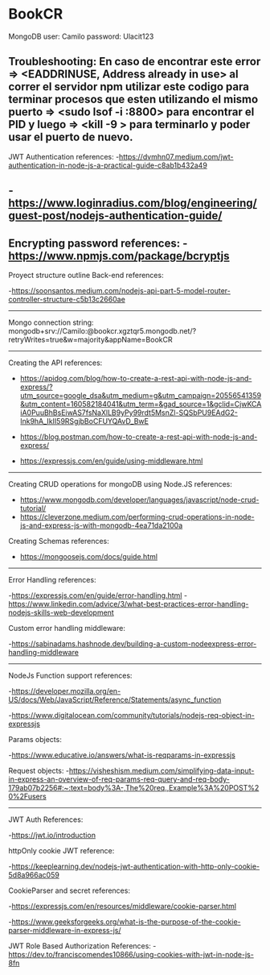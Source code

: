 # BookCR
MongoDB user: Camilo
password: Ulacit123


Troubleshooting:
En caso de encontrar este error => <EADDRINUSE, Address already in use> al correr el servidor npm utilizar este codigo para terminar procesos que esten utilizando el mismo puerto => <sudo lsof -i :8800> para encontrar el PID y luego => <kill -9 <PID>> para terminarlo y poder usar el puerto de nuevo. 
----------------------------------------------------------------
JWT Authentication references:
-https://dvmhn07.medium.com/jwt-authentication-in-node-js-a-practical-guide-c8ab1b432a49

-https://www.loginradius.com/blog/engineering/guest-post/nodejs-authentication-guide/
----------------------------------------------------------------
Encrypting password references:
-https://www.npmjs.com/package/bcryptjs
----------------------------------------------------------------
Proyect structure outline Back-end references:

-https://soonsantos.medium.com/nodejs-api-part-5-model-router-controller-structure-c5b13c2660ae

----------------------------------------------------------------
Mongo connection string: mongodb+srv://Camilo:<password>@bookcr.xgztqr5.mongodb.net/?retryWrites=true&w=majority&appName=BookCR

------------------------------------------------------------------------
Creating the API references:

- https://apidog.com/blog/how-to-create-a-rest-api-with-node-js-and-express/?utm_source=google_dsa&utm_medium=g&utm_campaign=20556541359&utm_content=160582184041&utm_term=&gad_source=1&gclid=CjwKCAiA0PuuBhBsEiwAS7fsNaXlLB9yPy99rdt5MsnZl-SQSbPU9EAdG2-lnk9hA_IkII59RSgjbBoCFUYQAvD_BwE

- https://blog.postman.com/how-to-create-a-rest-api-with-node-js-and-express/

- https://expressjs.com/en/guide/using-middleware.html

--------------------------------------------------------------------------
Creating CRUD operations for mongoDB using Node.JS references:

- https://www.mongodb.com/developer/languages/javascript/node-crud-tutorial/
- https://cleverzone.medium.com/performing-crud-operations-in-node-js-and-express-js-with-mongodb-4ea71da2100a

Creating Schemas references: 

- https://mongoosejs.com/docs/guide.html

----------------------------------------------------------------
Error Handling references:

-https://expressjs.com/en/guide/error-handling.html
-https://www.linkedin.com/advice/3/what-best-practices-error-handling-nodejs-skills-web-development

Custom error handling middleware:

-https://sabinadams.hashnode.dev/building-a-custom-nodeexpress-error-handling-middleware

-----------------------------------------------------------------
NodeJs Function support references:

-https://developer.mozilla.org/en-US/docs/Web/JavaScript/Reference/Statements/async_function

-https://www.digitalocean.com/community/tutorials/nodejs-req-object-in-expressjs

Params objects:

-https://www.educative.io/answers/what-is-reqparams-in-expressjs

Request objects:
-https://visheshism.medium.com/simplifying-data-input-in-express-an-overview-of-req-params-req-query-and-req-body-179ab07b2256#:~:text=body%3A-,The%20req.,Example%3A%20POST%20%2Fusers

-----------------------------------------------------------------
JWT Auth References:

-https://jwt.io/introduction

httpOnly cookie JWT reference:

-https://keeplearning.dev/nodejs-jwt-authentication-with-http-only-cookie-5d8a966ac059

CookieParser and secret references: 

-https://expressjs.com/en/resources/middleware/cookie-parser.html

-https://www.geeksforgeeks.org/what-is-the-purpose-of-the-cookie-parser-middleware-in-express-js/

JWT Role Based Authorization References:
-https://dev.to/franciscomendes10866/using-cookies-with-jwt-in-node-js-8fn